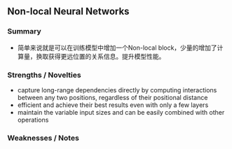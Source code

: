 ## Non-local Neural Networks
### Summary
* 简单来说就是可以在训练模型中增加一个Non-local block，少量的增加了计算量，换取获得更远位置的关系信息。提升模型性能。
### Strengths / Novelties
* capture long-range dependencies directly by computing interactions between any two positions, regardless of their positional distance
* efficient and achieve their best results even with only a few layers
* maintain the variable input sizes and can be easily combined with other operations
### Weaknesses / Notes
